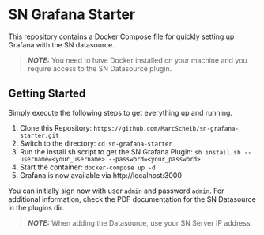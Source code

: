 # SN Grafana Starter

This repository contains a Docker Compose file for quickly setting up
Grafana with the SN datasource.

> **_NOTE:_** You need to have Docker installed on your machine and you
> require access to the SN Datasource plugin.

## Getting Started
Simply execute the following steps to get everything up and running.

1. Clone this Repository: `https://github.com/MarcScheib/sn-grafana-starter.git`
2. Switch to the directory: `cd sn-grafana-starter`
3. Run the install.sh script to get the SN Grafana Plugin: `sh install.sh --username=<your_username> --password=<your_password>`
4. Start the container: `docker-compose up -d`
5. Grafana is now available via http://localhost:3000


You can initially sign now with user `admin` and password `admin`. For additional information, check the PDF documentation for the SN Datasource in the plugins dir.

> **_NOTE:_** When adding the Datasource, use your SN Server IP address.